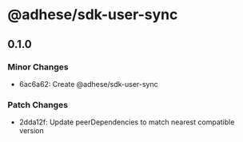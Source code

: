 # @adhese/sdk-user-sync

## 0.1.0

### Minor Changes

- 6ac6a62: Create @adhese/sdk-user-sync

### Patch Changes

- 2dda12f: Update peerDependencies to match nearest compatible version
